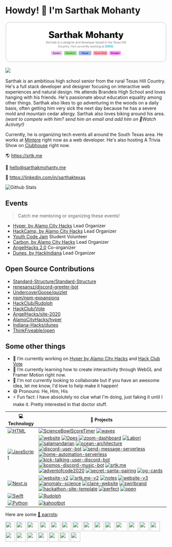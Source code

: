 # Howdy! 🤠 I'm Sarthak Mohanty
![](https://github.com/sarthaktexas/sarthaktexas/blob/master/gh-header-image.png)

![](https://komarev.com/ghpvc/?username=sarthaktexas&color=blueviolet)

Sarthak is an ambitious high school senior from the rural Texas Hill Country. He's a full stack developer and designer focusing on interactive web experiences and natural design. He attends Brandeis High School and loves hanging with his friends. He's passionate about education equality among other things. Sarthak also likes to go adventuring in the woods on a daily basis, often getting him very sick the next day because he has a severe mold and mountain cedar allergy. Sarthak also loves biking around his area. *(want to compete with him? send him an email and add him on Watch Activity!)*

Currently, he is organizing tech events all around the South Texas area. He works at [Mintere](https://mintere.com) right now as a web developer. He's also hosting A Trivia Show on [Clubhouse](https://joinclubhouse.com) right now.

🌎 https://srtk.me

📨 [hello@sarthakmohanty.me](mailto:hello@sarthakmohanty.me)

💼 https://linkedin.com/in/sarthaktexas

![Github Stats](https://github-readme-stats.vercel.app/api?username=sarthaktexas&count_private=true&show_icons=true)
## Events
> Catch me mentoring or organizing these events!
- [Hyper, by Alamo City Hacks](https://alamocityhacks.com) Lead Organizer
- [HackCamp, by Alamo City Hacks](https://alamocityhacks.com) Lead Organizer
- [Youth Code Jam](https://youthcodejam.org) Student Volunteer
- [Carbon, by Alamo City Hacks](https://alamocityhacks.com) Lead Organizer
- [AngelHacks 2.0](https://angelhacks.org) Co-organizer
- [Dunes, by HackIndiana](https://hackindiana.io) Lead Organizer

## Open Source Contributions
- [Standard-Structure/Standard-Structure](https://github.com/Standard-Structure/Standard-Structure)
- [renesansz/discord-greeter-bot](https://github.com/renesansz/discord-greeter-bot)
- [UndercoverGoose/quizlet](https://github.com/UndercoverGoose/quizlet)
- [npm/npm-expansions](https://github.com/npm/npm-expansions)
- [HackClub/Rudolph](https://github.com/HackClub/Rudolph)
- [HackClub/Vote](https://github.com/HackClub/Vote)
- [AngelHacks/site-2020](https://github.com/HackClub/Rudolph)
- [AlamoCityHacks/hyper](https://github.com/AlamoCityHacks/hyper)
- [Indiana-Hacks/dunes](https://github.com/Indiana-Hacks/dunes)
- [ThinkFiveable/open](https://github.com/ThinkFiveable/open)

## Some other things

- 🔭 I’m currently working on [Hyper by Alamo City Hacks](https://alamocityhacks.com) and [Hack Club Vote](https://vote-sarthakmohanty.vercel.app)
- 🌱 I’m currently learning how to create interactivity through WebGL and Framer Motion right now.
- 👯 I'm not currently looking to collaborate but if you have an awesome idea, let me know, I'd love to help make it happen!
- 😄 Pronouns: He, Him, His
- ⚡ Fun fact: I have absolutely no clue what I'm doing, just faking it until I make it. Pretty interested in that doctor stuff.

<!-- START OF PROFILE STACK, DO NOT REMOVE -->
| 💻 **Technology** | 🚀 **Projects** |
|-|-|
| [![HTML](https://img.shields.io/static/v1?label=&message=HTML&color=E34F26&logo=html5&logoColor=white)](https://github.com/sarthaktexas?tab=repositories&q=&type=&language=html) | [![ScienceBowlScoreTimer](https://img.shields.io/static/v1?label=&message=ScienceBowlScoreTimer&color=000605&logo=github&logoColor=white&labelColor=000605)](https://github.com/sarthaktexas/ScienceBowlScoreTimer) [![waves](https://img.shields.io/static/v1?label=&message=waves&color=000605&logo=github&logoColor=white&labelColor=000605)](https://github.com/sarthaktexas/waves) |
| [![JavaScript](https://img.shields.io/static/v1?label=&message=JavaScript&color=F1E05A&logo=javascript&logoColor=white)](https://github.com/sarthaktexas?tab=repositories&q=&type=&language=javascript) | [![website](https://img.shields.io/static/v1?label=&message=website&color=000605&logo=github&logoColor=white&labelColor=000605)](https://github.com/sarthaktexas/website) [![Opes](https://img.shields.io/static/v1?label=&message=Opes&color=000605&logo=github&logoColor=white&labelColor=000605)](https://github.com/sarthakmohantyinc/Opes) [![zoom-dashboard](https://img.shields.io/static/v1?label=&message=zoom-dashboard&color=000605&logo=github&logoColor=white&labelColor=000605)](https://github.com/sarthaktexas/zoom-dashboard) [![Labori](https://img.shields.io/static/v1?label=&message=Labori&color=000605&logo=github&logoColor=white&labelColor=000605)](https://github.com/sarthakmohantyinc/Labori) [![salamandarian](https://img.shields.io/static/v1?label=&message=salamandarian&color=000605&logo=github&logoColor=white&labelColor=000605)](https://github.com/sarthaktexas/salamandarian) [![ocean-architecture](https://img.shields.io/static/v1?label=&message=ocean-architecture&color=000605&logo=github&logoColor=white&labelColor=000605)](https://github.com/sarthaktexas/ocean-architecture) [![discord-user-bot](https://img.shields.io/static/v1?label=&message=discord-user-bot&color=000605&logo=github&logoColor=white&labelColor=000605)](https://github.com/sarthaktexas/discord-user-bot) [![send-message-serverless](https://img.shields.io/static/v1?label=&message=send-message-serverless&color=000605&logo=github&logoColor=white&labelColor=000605)](https://github.com/sarthaktexas/send-message-serverless) [![home-automation-serverless](https://img.shields.io/static/v1?label=&message=home-automation-serverless&color=000605&logo=github&logoColor=white&labelColor=000605)](https://github.com/sarthaktexas/home-automation-serverless) [![kick-talking-user-discord-bot](https://img.shields.io/static/v1?label=&message=kick-talking-user-discord-bot&color=000605&logo=github&logoColor=white&labelColor=000605)](https://github.com/sarthaktexas/kick-talking-user-discord-bot) [![kosmos-discord-music-bot](https://img.shields.io/static/v1?label=&message=kosmos-discord-music-bot&color=000605&logo=github&logoColor=white&labelColor=000605)](https://github.com/sarthaktexas/kosmos-discord-music-bot) [![srtk.me](https://img.shields.io/static/v1?label=&message=srtk.me&color=000605&logo=github&logoColor=white&labelColor=000605)](https://github.com/sarthaktexas/srtk.me) [![adventofcode2020](https://img.shields.io/static/v1?label=&message=adventofcode2020&color=000605&logo=github&logoColor=white&labelColor=000605)](https://github.com/sarthaktexas/adventofcode2020) [![secret-santa-pairing](https://img.shields.io/static/v1?label=&message=secret-santa-pairing&color=000605&logo=github&logoColor=white&labelColor=000605)](https://github.com/sarthaktexas/secret-santa-pairing) [![og-cards](https://img.shields.io/static/v1?label=&message=og-cards&color=000605&logo=github&logoColor=white&labelColor=000605)](https://github.com/sarthaktexas/og-cards) |
| [![Next.js](https://img.shields.io/static/v1?label=&message=Next.js&color=000000&logo=next.js&logoColor=white)](https://github.com/sarthaktexas?tab=repositories&q=&type=&language=javascript) | [![website-v2](https://img.shields.io/static/v1?label=&message=website-v2&color=000605&logo=github&logoColor=white&labelColor=000605)](https://github.com/sarthaktexas/website-v2) [![srtk.me-v2](https://img.shields.io/static/v1?label=&message=srtk.me-v2&color=000605&logo=github&logoColor=white&labelColor=000605)](https://github.com/sarthaktexas/srtk.me-v2) [![notes](https://img.shields.io/static/v1?label=&message=notes&color=000605&logo=github&logoColor=white&labelColor=000605)](https://github.com/sarthaktexas/notes) [![website-v3](https://img.shields.io/static/v1?label=&message=website-v3&color=000605&logo=github&logoColor=white&labelColor=000605)](https://github.com/sarthaktexas/website-v3) [![anomaly-science](https://img.shields.io/static/v1?label=&message=anomaly-science&color=000605&logo=github&logoColor=white&labelColor=000605)](https://github.com/sarthaktexas/anomaly-science) [![claire-website](https://img.shields.io/static/v1?label=&message=claire-website&color=000605&logo=github&logoColor=white&labelColor=000605)](https://github.com/sarthaktexas/claire-website) [![swirlbrand](https://img.shields.io/static/v1?label=&message=swirlbrand&color=000605&logo=github&logoColor=white&labelColor=000605)](https://github.com/sarthaktexas/swirlbrand) [![hackathon-site-template](https://img.shields.io/static/v1?label=&message=hackathon-site-template&color=000605&logo=github&logoColor=white&labelColor=000605)](https://github.com/sarthaktexas/hackathon-site-template) [![perfect](https://img.shields.io/static/v1?label=&message=perfect&color=000605&logo=github&logoColor=white&labelColor=000605)](https://github.com/sarthaktexas/perfect) [![open](https://img.shields.io/static/v1?label=&message=open&color=000605&logo=github&logoColor=white&labelColor=000605)](https://github.com/thinkfiveable/open) |
| [![Swift](https://img.shields.io/static/v1?label=&message=Swift&color=FA7343&logo=swift&logoColor=white)](https://github.com/sarthaktexas?tab=repositories&q=&type=&language=swift) | [![Rudolph](https://img.shields.io/static/v1?label=&message=Rudolph&color=000605&logo=github&logoColor=white&labelColor=000605)](https://github.com/HackClub/Rudolph) |
| [![Python](https://img.shields.io/static/v1?label=&message=Python&color=3776AB&logo=python&logoColor=white)](https://github.com/sarthaktexas?tab=repositories&q=&type=&language=python) | [![kahootbot](https://img.shields.io/static/v1?label=&message=kahootbot&color=000605&logo=github&logoColor=white&labelColor=000605)](https://github.com/sarthaktexas/kahootbot) |
<!-- END OF PROFILE STACK, DO NOT REMOVE -->

Here are some [🦜 parrots](https://cultofthepartyparrot.com):

<div>
    <img src="https://cultofthepartyparrot.com/parrots/hd/githubparrot.gif" width="30" height="30"/>
    <img src="https://cultofthepartyparrot.com/parrots/hd/darkmodeparrot.gif" width="30" height="30"/>
    <img src="https://cultofthepartyparrot.com/parrots/asyncparrot.gif" width="36" height="30"/>
    <img src="https://cultofthepartyparrot.com/parrots/exceptionallyfastparrot.gif" width="30" height="30"/>
    <img src="https://cultofthepartyparrot.com/parrots/hd/60fpsparrot.gif" width="30" height="30"/>
    <img src="https://cultofthepartyparrot.com/parrots/hd/jumpingparrot.gif" width="30" height="30"/>
    <img src="https://cultofthepartyparrot.com/parrots/hd/opensourceparrot.gif" width="30" height="30"/>
    <img src="https://cultofthepartyparrot.com/parrots/hd/hypnoparrotlight.gif" width="30" height="30"/>
    <img src="https://cultofthepartyparrot.com/parrots/hd/shortparrot.gif" width="30" height="30"/>
    <img src="https://cultofthepartyparrot.com/parrots/databaseparrot.gif" width="30" height="30"/>
    <img src="https://cultofthepartyparrot.com/parrots/fixparrot.gif" width="36" height="30"/>
    <img src="https://cultofthepartyparrot.com/parrots/hd/laptop_parrot.gif" width="30" height="30"/>
    <img src="https://cultofthepartyparrot.com/parrots/hd/spinningparrot.gif" width="30" height="30"/>
    <img src="https://cultofthepartyparrot.com/parrots/hd/horizontalparrot.gif" width="30" height="30"/>
    <img src="https://cultofthepartyparrot.com/parrots/hd/levitationparrot.gif" width="30" height="30"/>
    <img src="https://cultofthepartyparrot.com/parrots/hd/meldparrot.gif" width="30" height="30"/>
    <img src="https://cultofthepartyparrot.com/parrots/slomoparrot.gif" width="30" height="30"/>
    <img src="https://cultofthepartyparrot.com/parrots/hd/moonwalkingparrot.gif" width="30" height="30"/>
    <img src="https://cultofthepartyparrot.com/parrots/hd/stableparrot.gif" width="30" height="30"/>
    <img src="https://cultofthepartyparrot.com/parrots/hd/scienceparrot.gif" width="30" height="30"/>
    <img src="https://cultofthepartyparrot.com/parrots/hd/sushiparrot.gif" width="30" height="30"/>
</div>
